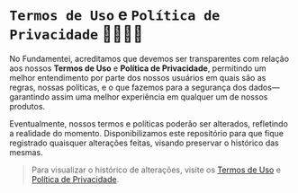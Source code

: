 # `Termos de Uso` e `Política de Privacidade` 👮🏻‍♂️🛑

No Fundamentei, acreditamos que devemos ser transparentes com relação aos nossos **Termos de Uso** e **Política de Privacidade**, permitindo um melhor entendimento por parte dos nossos usuários em quais são as regras, nossas políticas, e o que fazemos para a segurança dos dados—garantindo assim uma melhor experiência em qualquer um de nossos produtos.

Eventualmente, nossos termos e políticas poderão ser alterados, refletindo a realidade do momento. Disponibilizamos este repositório para que fique registrado quaisquer alterações feitas, visando preservar o histórico das mesmas.

> Para visualizar o histórico de alterações, visite os [Termos de Uso]() e [Política de Privacidade]().
